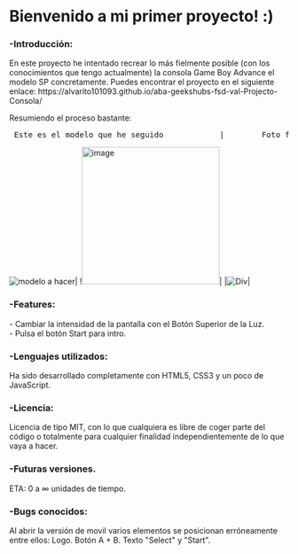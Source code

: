 <h1> Bienvenido a mi primer proyecto! :) </h1>

<h3>-Introducción:</h3>
En este proyecto he intentado recrear lo más fielmente posible (con los conocimientos que tengo actualmente) la consola Game Boy Advance el modelo SP concretamente.
Puedes encontrar el proyecto en el siguiente enlace: 
https://alvarito101093.github.io/aba-geekshubs-fsd-val-Projecto-Consola/

Resumiendo el proceso bastante:

<pre> Este es el modelo que he seguido            |        Foto finish!!!           |        Esta es la distribución de Divs inicial |  </pre>

![modelo a hacer](https://user-images.githubusercontent.com/122753448/214079312-6c615a70-1a4a-43e7-b142-4e19e50c39db.png)|
!<img width="248" alt="image" src="https://github.com/AlvaroBernabe/aba-geekshubs-fsd-val-Projecto-Consola/assets/122753448/39f202fa-a215-4ae6-b494-baadf6ce734e">|
|![Div](https://user-images.githubusercontent.com/122753448/214079203-80b6390f-5d46-4f90-b02e-bf28f4b1e475.png)| 

<h3>-Features:</h3>
- Cambiar la intensidad de la pantalla con el Botón Superior de la Luz.
<br />
- Pulsa el botón Start para intro.

<h3>-Lenguajes utilizados:</h3>
Ha sido desarrollado completamente con HTML5, CSS3 y un poco de JavaScript.

<h3>-Licencia:</h3>
Licencia de tipo MIT, con lo que cualquiera es libre de coger parte del código o totalmente para cualquier finalidad independientemente de lo que vaya a hacer.


<h3>-Futuras versiones.</h3>
ETA: 0 a ∞ unidades de tiempo.

<h3>-Bugs conocidos:</h3>
Al abrir la versión de movil varios elementos se posicionan erróneamente entre ellos:
Logo.
Botón A + B.
Texto "Select" y "Start".

